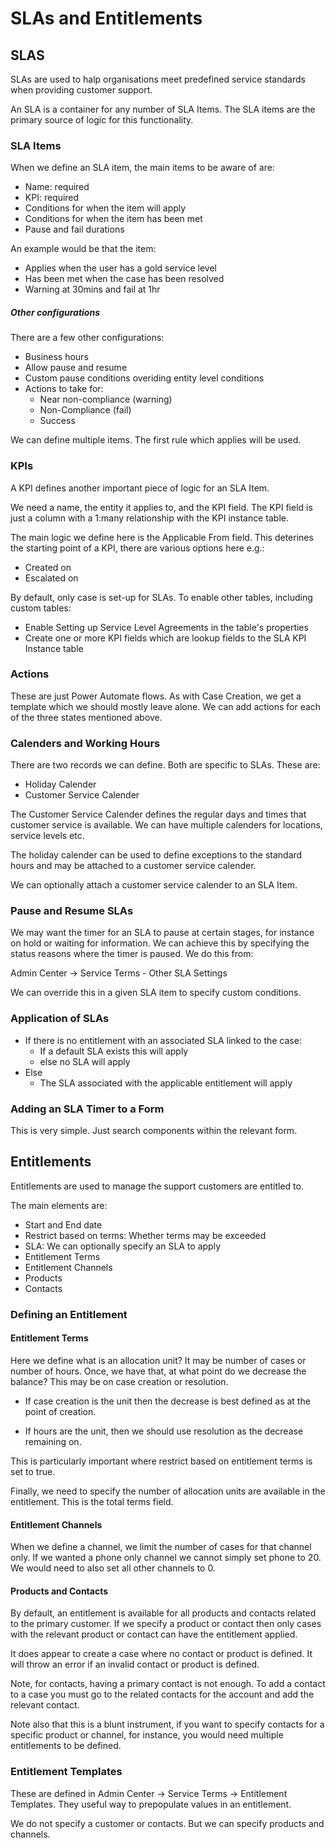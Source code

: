 # SLAs and Entitlements

## SLAS

SLAs are used to halp organisations meet predefined service standards when
providing customer support.

An SLA is a container for any number of SLA Items. The SLA items are the primary
source of logic for this functionality.

### SLA Items

When we define an SLA item, the main items to be aware of are:

- Name: required
- KPI: required
- Conditions for when the item will apply
- Conditions for when the item has been met
- Pause and fail durations

An example would be that the item:

- Applies when the user has a gold service level
- Has been met when the case has been resolved
- Warning at 30mins and fail at 1hr

##### Other configurations

There are a few other configurations:

- Business hours
- Allow pause and resume
- Custom pause conditions overiding entity level conditions
- Actions to take for:
  - Near non-compliance (warning)
  - Non-Compliance (fail)
  - Success

We can define multiple items. The first rule which applies will be used.

### KPIs

A KPI defines another important piece of logic for an SLA Item.

We need a name, the entity it applies to, and the KPI field. The KPI field is
just a column with a 1:many relationship with the KPI instance table.

The main logic we define here is the Applicable From field. This deterines the
starting point of a KPI, there are various options here e.g.:

- Created on
- Escalated on

By default, only case is set-up for SLAs. To enable other tables, including
custom tables:

- Enable Setting up Service Level Agreements in the table's properties
- Create one or more KPI fields which are lookup fields to the SLA KPI Instance
  table

### Actions

These are just Power Automate flows. As with Case Creation, we get a template
which we should mostly leave alone. We can add actions for each of the three
states mentioned above.

### Calenders and Working Hours

There are two records we can define. Both are specific to SLAs. These are:

- Holiday Calender
- Customer Service Calender

The Customer Service Calender defines the regular days and times that customer
service is available. We can have multiple calenders for locations, service
levels etc.

The holiday calender can be used to define exceptions to the standard hours and
may be attached to a customer service calender.

We can optionally attach a customer service calender to an SLA Item.

### Pause and Resume SLAs

We may want the timer for an SLA to pause at certain stages, for instance on
hold or waiting for information. We can achieve this by specifying the status
reasons where the timer is paused. We do this from:

Admin Center -> Service Terms - Other SLA Settings

We can override this in a given SLA item to specify custom conditions.

### Application of SLAs

- If there is no entitlement with an associated SLA linked to the case:
  - If a default SLA exists this will apply
  - else no SLA will apply
- Else
  - The SLA associated with the applicable entitlement will apply

### Adding an SLA Timer to a Form

This is very simple. Just search components within the relevant form.

## Entitlements

Entitlements are used to manage the support customers are entitled to.

The main elements are:

- Start and End date
- Restrict based on terms: Whether terms may be exceeded
- SLA: We can optionally specify an SLA to apply
- Entitlement Terms
- Entitlement Channels
- Products
- Contacts

### Defining an Entitlement

#### Entitlement Terms

Here we define what is an allocation unit? It may be number of cases or number
of hours. Once, we have that, at what point do we decrease the balance? This may
be on case creation or resolution.

- If case creation is the unit then the decrease is best defined as at the point
  of creation.

- If hours are the unit, then we should use resolution as the decrease remaining
  on.

This is particularly important where restrict based on entitlement terms is set
to true.

Finally, we need to specify the number of allocation units are available in the
entitlement. This is the total terms field.

#### Entitlement Channels

When we define a channel, we limit the number of cases for that channel only.
If we wanted a phone only channel we cannot simply set phone to 20. We would
need to also set all other channels to 0.

#### Products and Contacts

By default, an entitlement is available for all products and contacts related
to the primary customer. If we specify a product or contact then only cases with
the relevant product or contact can have the entitlement applied.

It does appear to create a case where no contact or product is defined. It will
throw an error if an invalid contact or product is defined.

Note, for contacts, having a primary contact is not enough. To add a contact
to a case you must go to the related contacts for the account and add the
relevant contact.

Note also that this is a blunt instrument, if you want to specify contacts for
a specific product or channel, for instance, you would need multiple
entitlements to be defined.

### Entitlement Templates

These are defined in Admin Center -> Service Terms -> Entitlement Templates.
They useful way to prepopulate values in an entitlement.

We do not specify a customer or contacts. But we can specify products and
channels.
